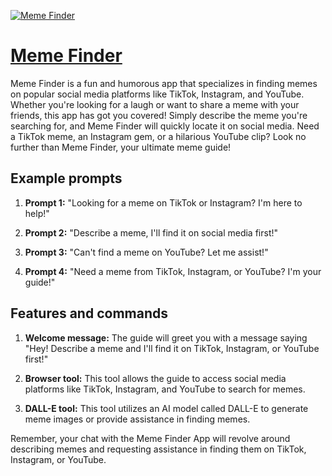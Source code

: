 [![Meme Finder](https://files.oaiusercontent.com/file-lP8tmu4edCC86E5oxwyNxGNl?se=2123-10-18T11%3A58%3A24Z&sp=r&sv=2021-08-06&sr=b&rscc=max-age%3D31536000%2C%20immutable&rscd=attachment%3B%20filename%3D7adee730-117a-4061-893b-824aaa14b25d.png&sig=WsSU1MdHE2BAlLnUTDBnpO/gLmva%2Bb7v0bfsDKhHR80%3D)](https://chat.openai.com/g/g-cs2BZbkTH-meme-finder)

# [Meme Finder](https://chat.openai.com/g/g-cs2BZbkTH-meme-finder)

Meme Finder is a fun and humorous app that specializes in finding memes on popular social media platforms like TikTok, Instagram, and YouTube. Whether you're looking for a laugh or want to share a meme with your friends, this app has got you covered! Simply describe the meme you're searching for, and Meme Finder will quickly locate it on social media. Need a TikTok meme, an Instagram gem, or a hilarious YouTube clip? Look no further than Meme Finder, your ultimate meme guide!

## Example prompts

1. **Prompt 1:** "Looking for a meme on TikTok or Instagram? I'm here to help!"

2. **Prompt 2:** "Describe a meme, I'll find it on social media first!"

3. **Prompt 3:** "Can't find a meme on YouTube? Let me assist!"

4. **Prompt 4:** "Need a meme from TikTok, Instagram, or YouTube? I'm your guide!"

## Features and commands

1. **Welcome message:** The guide will greet you with a message saying "Hey! Describe a meme and I'll find it on TikTok, Instagram, or YouTube first!"

2. **Browser tool:** This tool allows the guide to access social media platforms like TikTok, Instagram, and YouTube to search for memes.

3. **DALL-E tool:** This tool utilizes an AI model called DALL-E to generate meme images or provide assistance in finding memes.

Remember, your chat with the Meme Finder App will revolve around describing memes and requesting assistance in finding them on TikTok, Instagram, or YouTube.